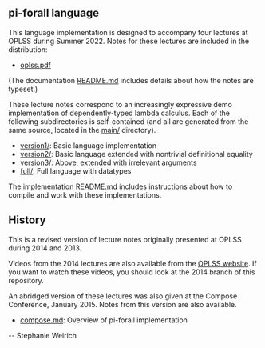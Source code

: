 pi-forall language
------------------

This language implementation is designed to accompany four lectures at
OPLSS during Summer 2022. Notes for these lectures are included in the
distribution:

- [oplss.pdf](doc/oplss.pdf)

(The documentation [README.md](doc/README.md) includes details about
how the notes are typeset.)

These lecture notes correspond to an increasingly expressive demo
implementation of dependently-typed lambda calculus. Each of the
following subdirectories is self-contained (and all are generated
from the same source, located in the [main/](main/) directory).

- [version1/](version1/):   Basic language implementation
- [version2/](version2/):   Basic language extended with nontrivial definitional equality
- [version3/](version3/):   Above, extended with irrelevant arguments
- [full/](full/):           Full language with datatypes

The implementation [README.md](main/README.md) includes instructions about
how to compile and work with these implementations.

History
-------

This is a revised version of lecture notes originally presented at OPLSS
during 2014 and 2013.

Videos from the 2014 lectures are also available from the
[OPLSS website](https://www.cs.uoregon.edu/research/summerschool/summer14/curriculum.html).
If you want to watch these videos, you should look at the
2014 branch of this repository.

An abridged version of these lectures was also given at the Compose
Conference, January 2015. Notes from this version are also available.

- [compose.md](old/compose.md): Overview of pi-forall implementation

--
Stephanie Weirich
